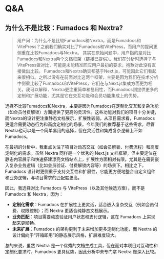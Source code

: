 # Q&A

## 为什么不是比较：Fumadocs 和 Nextra?
> 用户问：为什么不是比较Fumadocs和Nextra，而是Fumadocs和VitePress？之前我们确实对比了Fumadocs和VitePress，而用户的提问更侧重在比较Fumadocs与Nextra。
> 其实在原始问题中，用户指的是对比Fumadocs和Nextra两个文档框架（链接已提供）。我们在分析时选择了与VitePress做对比，可能是未能精准回应用户最初的要求，抱歉对此没有直接做出比较。
> Fumadocs和Nextra确实都基于Next.js，可能因此它们看起来很相似。之所以没有在前面对比这两个框架，主要是因为我们在技术分析中侧重比较了Fumadocs和VitePress，它们在与Next.js集成方面更为相关。我可以解释，Nextra更注重简单和易用性，而Fumadocs则提供更多的定制和扩展功能，尤其是它在交互功能和会员功能集成上的优势。

选择不比较Fumadocs和Nextra，主要是因为Fumadocs在定制化交互和复杂功能（如会员付费解锁）方面提供了更高的灵活性。这些功能对我们的项目十分关键，而Nextra的设计更注重静态文档展示，扩展性较弱。从项目需求看，Fumadocs更适合需要动态行为和高度定制化的场景。今年我们的推荐基于这些需求，尽管Nextra也可以是一个简单易用的选择，但在灵活性和集成复杂逻辑上不如Fumadocs。

在最初的分析中，我重点关注了项目对动态交互（如会员解锁、付费流程）和高度定制化的需求。虽然 Nextra 同样是一个优秀的 Next.js 文档框架，但主要定位在静态内容展示和快速搭建漂亮文档站点上，扩展性方面相对有限，尤其是在需要嵌入复杂业务逻辑（比如会员验证、付费解锁内容等）的场景下。相比之下，Fumadocs 设计时更侧重于支持交互性和扩展性，它能更方便地整合自定义组件和业务逻辑，与项目需求的匹配度更高。

因此，我选择对比 Fumadocs 与 VitePress（以及其他候选方案），而不是 Fumadocs 和 Nextra，因为： 

- **定制化需求**：Fumadocs 在扩展性上更灵活，适合嵌入复杂交互（例如会员付费、权限控制）；而 Nextra 更适合纯静态文档展示。  
- **业务匹配**：项目需要动态验证用户状态和支付逻辑，这在 Fumadocs 上实现起来更顺畅。  
- **未来扩展**：Fumadocs 的架构更利于未来增加更多定制化功能，而 Nextra 的设计偏向于“开箱即用”的静态展示风格，扩展难度较大。

总的来说，虽然 Nextra 是一个优秀的文档生成工具，但在面对本项目对互动性和定制化要求时，Fumadocs 更具优势，因此分析中未专门拿 Nextra 做深入比较。

